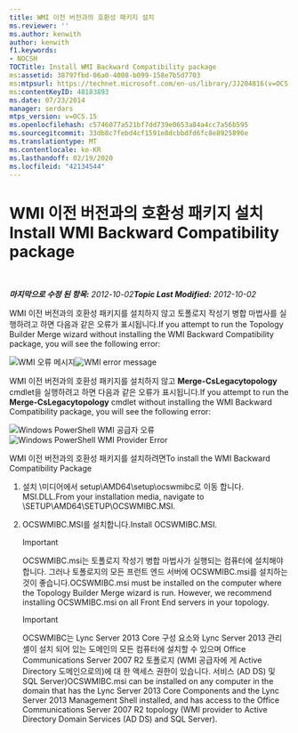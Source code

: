 ```yaml
---
title: WMI 이전 버전과의 호환성 패키지 설치
ms.reviewer: ''
ms.author: kenwith
author: kenwith
f1.keywords:
- NOCSH
TOCTitle: Install WMI Backward Compatibility package
ms:assetid: 38797fbd-06a0-4008-b099-158e7b5d7703
ms:mtpsurl: https://technet.microsoft.com/en-us/library/JJ204816(v=OCS.15)
ms:contentKeyID: 48183893
ms.date: 07/23/2014
manager: serdars
mtps_version: v=OCS.15
ms.openlocfilehash: c5746077a521bf7dd739e0653a84a4cc7a56b595
ms.sourcegitcommit: 33db8c7febd4cf1591e8dcbbdfd6fc8e8925896e
ms.translationtype: MT
ms.contentlocale: ko-KR
ms.lasthandoff: 02/19/2020
ms.locfileid: "42134544"
---
```

<div data-xmlns="http://www.w3.org/1999/xhtml">

<div class="topic" data-xmlns="http://www.w3.org/1999/xhtml" data-msxsl="urn:schemas-microsoft-com:xslt" data-cs="http://msdn.microsoft.com/">

<div data-asp="https://msdn2.microsoft.com/asp">

# <a name="install-wmi-backward-compatibility-package"></a><span data-ttu-id="13bf4-102">WMI 이전 버전과의 호환성 패키지 설치</span><span class="sxs-lookup"><span data-stu-id="13bf4-102">Install WMI Backward Compatibility package</span></span>

</div>

<div id="mainSection">

<div id="mainBody">

<span> </span>

<span data-ttu-id="13bf4-103">_**마지막으로 수정 된 항목:** 2012-10-02_</span><span class="sxs-lookup"><span data-stu-id="13bf4-103">_**Topic Last Modified:** 2012-10-02_</span></span>

<span data-ttu-id="13bf4-104">WMI 이전 버전과의 호환성 패키지를 설치하지 않고 토폴로지 작성기 병합 마법사를 실행하려고 하면 다음과 같은 오류가 표시됩니다.</span><span class="sxs-lookup"><span data-stu-id="13bf4-104">If you attempt to run the Topology Builder Merge wizard without installing the WMI Backward Compatibility package, you will see the following error:</span></span>

<span data-ttu-id="13bf4-105">![WMI 오류 메시지](images/JJ204816.a007d2f2-fc85-430c-91eb-382b032469af(OCS.15).jpg "WMI 오류 메시지")</span><span class="sxs-lookup"><span data-stu-id="13bf4-105">![WMI error message](images/JJ204816.a007d2f2-fc85-430c-91eb-382b032469af(OCS.15).jpg "WMI error message")</span></span>

<span data-ttu-id="13bf4-106">WMI 이전 버전과의 호환성 패키지를 설치하지 않고 **Merge-CsLegacytopology** cmdlet을 실행하려고 하면 다음과 같은 오류가 표시됩니다.</span><span class="sxs-lookup"><span data-stu-id="13bf4-106">If you attempt to run the **Merge-CsLegacytopology** cmdlet without installing the WMI Backward Compatibility package, you will see the following error:</span></span>

<span data-ttu-id="13bf4-107">![Windows PowerShell WMI 공급자 오류](images/JJ204816.c510824e-1807-4c7e-bb28-c6cfea2eac1d(OCS.15).jpg "Windows PowerShell WMI 공급자 오류")</span><span class="sxs-lookup"><span data-stu-id="13bf4-107">![Windows PowerShell WMI Provider Error](images/JJ204816.c510824e-1807-4c7e-bb28-c6cfea2eac1d(OCS.15).jpg "Windows PowerShell WMI Provider Error")</span></span>

<span data-ttu-id="13bf4-108">WMI 이전 버전과의 호환성 패키지를 설치하려면</span><span class="sxs-lookup"><span data-stu-id="13bf4-108">To install the WMI Backward Compatibility Package</span></span>

1.  <span data-ttu-id="13bf4-109">설치 \\미디어에서 setup\\AMD64\\setup\\ocswmibc로 이동 합니다. MSI.DLL.</span><span class="sxs-lookup"><span data-stu-id="13bf4-109">From your installation media, navigate to \\SETUP\\AMD64\\SETUP\\OCSWMIBC.MSI.</span></span>

2.  <span data-ttu-id="13bf4-110">OCSWMIBC.MSI를 설치합니다.</span><span class="sxs-lookup"><span data-stu-id="13bf4-110">Install OCSWMIBC.MSI.</span></span>
    
    <div>
    

    > [!IMPORTANT]  
    > <span data-ttu-id="13bf4-p101">OCSWMIBC.msi는 토폴로지 작성기 병합 마법사가 실행되는 컴퓨터에 설치해야 합니다. 그러나 토폴로지의 모든 프런트 엔드 서버에 OCSWMIBC.msi를 설치하는 것이 좋습니다.</span><span class="sxs-lookup"><span data-stu-id="13bf4-p101">OCSWMIBC.msi must be installed on the computer where the Topology Builder Merge wizard is run. However, we recommend installing OCSWMIBC.msi on all Front End servers in your topology.</span></span>

    
    </div>
    
    <div>
    

    > [!IMPORTANT]  
    > <span data-ttu-id="13bf4-113">OCSWMIBC는 Lync Server 2013 Core 구성 요소와 Lync Server 2013 관리 셸이 설치 되어 있는 도메인의 모든 컴퓨터에 설치할 수 있으며 Office Communications Server 2007 R2 토폴로지 (WMI 공급자에 게 Active Directory 도메인으로의)에 대 한 액세스 권한이 있습니다. 서비스 (AD DS) 및 SQL Server)</span><span class="sxs-lookup"><span data-stu-id="13bf4-113">OCSWMIBC.msi can be installed on any computer in the domain that has the Lync Server 2013 Core Components and the Lync Server 2013 Management Shell installed, and has access to the Office Communications Server 2007 R2 topology (WMI provider to Active Directory Domain Services (AD DS) and SQL Server).</span></span>

    
    </div>

</div>

<span> </span>

</div>

</div>

</div>

